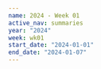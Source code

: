 ```yaml
---
name: 2024 - Week 01
active_nav: summaries
year: "2024"
week: wk01
start_date: "2024-01-01"
end_date: "2024-01-07"
---
```

